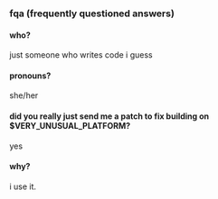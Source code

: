 ### fqa (frequently questioned answers)

#### who?
just someone who writes code i guess

#### pronouns?
she/her

#### did you really just send me a patch to fix building on $VERY_UNUSUAL_PLATFORM?
yes

#### why?
i use it.
